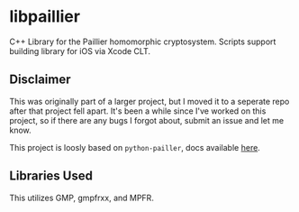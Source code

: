 # libpaillier
C++ Library for the Paillier homomorphic cryptosystem. Scripts support building library for iOS via Xcode CLT.

## Disclaimer
This was originally part of a larger project, but I moved it to a seperate repo after that project fell apart. It's been a while since I've worked on this project, so if there are any bugs I forgot about, submit an issue and let me know.

This project is loosly based on `python-pailler`, docs available [here](https://python-paillier.readthedocs.io/en/stable/index.html).

## Libraries Used
This utilizes GMP, gmpfrxx, and MPFR.

